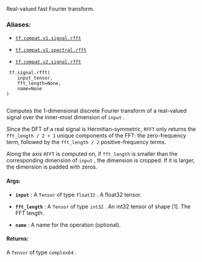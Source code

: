 Real-valued fast Fourier transform.



### Aliases:

- [ `tf.compat.v1.signal.rfft` ](/api_docs/python/tf/signal/rfft)

- [ `tf.compat.v1.spectral.rfft` ](/api_docs/python/tf/signal/rfft)

- [ `tf.compat.v2.signal.rfft` ](/api_docs/python/tf/signal/rfft)



```
 tf.signal.rfft(
    input_tensor,
    fft_length=None,
    name=None
)
 
```

Computes the 1-dimensional discrete Fourier transform of a real-valued signal
over the inner-most dimension of  `input` .

Since the DFT of a real signal is Hermitian-symmetric,  `RFFT`  only returns the
 `fft_length / 2 + 1`  unique components of the FFT: the zero-frequency term,
followed by the  `fft_length / 2`  positive-frequency terms.

Along the axis  `RFFT`  is computed on, if  `fft_length`  is smaller than the
corresponding dimension of  `input` , the dimension is cropped. If it is larger,
the dimension is padded with zeros.



#### Args:

- **`input`** : A  `Tensor`  of type  `float32` . A float32 tensor.

- **`fft_length`** : A  `Tensor`  of type  `int32` .
An int32 tensor of shape [1]. The FFT length.

- **`name`** : A name for the operation (optional).



#### Returns:
A  `Tensor`  of type  `complex64` .

